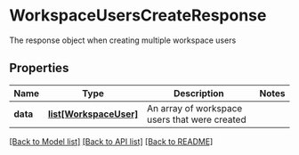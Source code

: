 # WorkspaceUsersCreateResponse

The response object when creating multiple workspace users

## Properties

| Name     | Type                                        | Description                                   | Notes |
| -------- | ------------------------------------------- | --------------------------------------------- | ----- |
| **data** | [**list[WorkspaceUser]**](WorkspaceUser.md) | An array of workspace users that were created |

[[Back to Model list]](../README.md#documentation-for-models) [[Back to API list]](../README.md#documentation-for-api-endpoints) [[Back to README]](../README.md)
